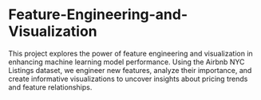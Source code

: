 # Feature-Engineering-and-Visualization
This project explores the power of feature engineering and visualization in enhancing machine learning model performance. Using the Airbnb NYC Listings dataset, we engineer new features, analyze their importance, and create informative visualizations to uncover insights about pricing trends and feature relationships.
